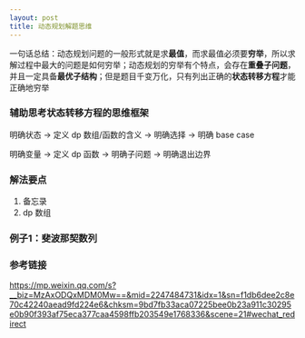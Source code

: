 ```yaml
---
layout: post
title: 动态规划解题思维
---
```


一句话总结：动态规划问题的一般形式就是求**最值**，而求最值必须要**穷举**，所以求解过程中最大的问题是如何穷举；动态规划的穷举有个特点，会存在**重叠子问题**，并且一定具备**最优子结构**；但是题目千变万化，只有列出正确的**状态转移方程**才能正确地穷举

### 辅助思考状态转移方程的思维框架
明确状态 -> 定义 dp 数组/函数的含义 -> 明确选择 -> 明确 base case

明确变量 -> 定义 dp 函数 -> 明确子问题 -> 明确退出边界

### 解法要点
1. 备忘录
2. dp 数组

### 例子1：斐波那契数列

### 参考链接

https://mp.weixin.qq.com/s?__biz=MzAxODQxMDM0Mw==&mid=2247484731&idx=1&sn=f1db6dee2c8e70c42240aead9fd224e6&chksm=9bd7fb33aca07225bee0b23a911c30295e0b90f393af75eca377caa4598ffb203549e1768336&scene=21#wechat_redirect
